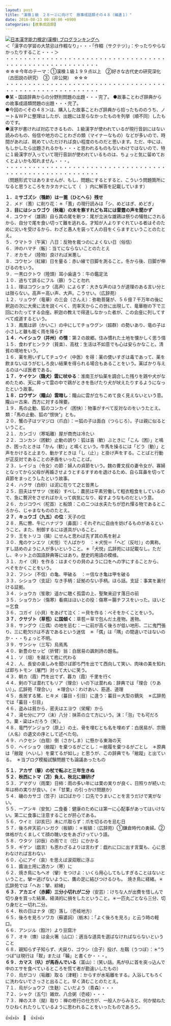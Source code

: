 ```yaml
---
layout: post
title: "漢検１級　２８ー②に向けて　故事成語類その４８（補遺１）"
date: 2016-08-23 00:00:00 +0900
categories: [故事成語類]
---
```


[![](/syuusyuu9701/assets/images/漢検１級-２８ー②に向けて-故事成語類その４８（補遺１）-br_c_3028_1.gif)](http://blog.with2.net/link.php?1659096:3028 "日本漢字能力検定(漢検) ブログランキングへ")[日本漢字能力検定(漢検) ブログランキングへ](http://blog.with2.net/link.php?1659096:3028)  
＜「漢字の学習の大禁忌は作輟なり」・・・「作輟（サクテツ）」：やったりやらなかったりすること・・・＞  
・・・・・・・・・・・・・・・・・・・・・・・・・・・・・・・・・・・・・・・・・・・・・・・・・・・・・・・・・  
☆☆☆今年のテーマ：①漢検１級１９９点以上　②好きな古代史の研究深化（古田説の研究）　③（非公開）　☆☆☆　　  
・・・・・・・・・・・・・・・・・・・・・・・・・・・・・・・・・・・・・・・・・・・・・・・・・・・・・・・・・  
●某・国語辞典からの分野別問題の出題・・・完了。 ●故事ことわざ辞典からの故事成語類問題の出題・・・完了。  
●今回の＜その４８＞は、購入した故事ことわざ辞典から拾ったもののうち、ノート＆ＷＰに整理はしたが、出題には至らなかったものを列挙（順不同）したものです。  
●漢字が書ければ対応できるもの、１級漢字が使われているが現行音訓にはない読みのもの、俗信や地方のことわざの類（マイナーなもの）などが多いので、時間があれば、眺めていただければ良い程度のものだと思います。ただ、中には、もしかしたら出題されるかも・・・と思われるものもないわけではないので、特に１級漢字が入っていて現行音訓が使われているものは、ちょっと気に留めておくとよいかも知れません・・・。  
・・・・・・・・・・・・・・・・・・・・・・・・・・・・・・・・・・・・・・・・・・・・・・・・・・・・・・・・・  
（問題形式ではありませんが、もし、問題にするとすると、こういう問題箇所になると思うところをカタカナにして（　）内に解答を記載しています）  
  
**１．ミサゴズシ（鶚鮓）は一篦（ひとへら）残せ**  
２．メド（蓍）に削り花：＊「蓍」の現行読みは「シ、めどはぎ、めどぎ」  
**３．目にはシュウゴウ（秋毫）の末を察すれども耳には雷霆の声を聞かず**  
４．ユウケイ（雄鶏）自ら其の尾を断つ：尾が立派な雄鶏は祭りの犠牲にされるから、自分で尾を食い切って難を逃れる。才知が人よりすぐれている者はそのために災いを受けるから、わざと愚人を装って人の目をくらますということのたとえ。  
５．ウマトラ（午寅）八日：反物を裁つのによくない日（俗信）  
６．沖のハマチ（魬）：当てにならないことのたとえ  
７．オカモノ（陸物）良ければ米悪し  
８．コウセン（紅線）日を量る：赤い線で日脚を測ること。冬から後、日脚が伸びるのをいう。  
９．一黒ロクトウ（陸頭）耳小歯違う：牛の鑑定法  
１０．過ちて誤るにフル（篩）うこと勿れ  
１１．理はコウショウ（高声）によらず：大きな声のほうが道理のある言い分とは限らない。高声＝高い声、大声。こうせい。（広辞苑）  
１２．リュウゲ（竜華）の三会（さんえ）：弥勒菩薩が、５６億７千万年の後に釈迦の次に大衆に法を説くべく、兜率天からこの世に出現して、竜華樹の下で三回にわたってする会座。釈迦の教えで得道しなかった者が、この会座に列してすべて成道するという。  
１３．鳳凰は卵（かいこ）の中にしてチョウグン（超群）の勢いあり、竜の子は小さしと雖も能く雨を降らす  
**１４．ヘイシュウ（并州）の情**：第２の故郷。住み慣れた土地を懐かしく思う情  
１５．食わずヒンラク（貧楽）、高枕：生活は不如意でも心は安らかなこと。清貧の境地をいう。  
１６．薬を用いずしてチュウイ（中医）を得：薬の使いすぎは毒であって、薬を飲まないほうがむしろ良い結果を得られる場合もあることをいう。薬ばかり与えるのはへぼ医者である。  
**１７．ケイケン（鶏犬）雲に吠ゆる**：淮南王が仙薬を調合した残りを鶏や犬がなめたため、天に昇って雲の中で鶏がときを告げたり犬が吠えたりするようになったという故事。  
**１８．ロウザン（隴山）雲暗し**：隴山に雲が立ちこめて良く見えないという意。隴山＝古来、西方に対する険要。  
１９．馬の止動、狐のコンカイ（困快）：物事がすべて反対なのをいうたとえ。類：「馬の止動、狐の“恨快”」とも。  
２０．蟹の子はツマジロ（爪白）：＝狐の子は面白（つらじろ）。子は親に似るということ。  
２１．カンゴリ（寒垢離）屋が商売は冷たい  
２２．コンカン（困歓）止動の誤り：狐は喜（歓）ぶときに「こん（困）」と鳴き、困ったときは「かん（歓）」と鳴くという。牛馬を操るには「どう（動）」と声をかけると止まり、動かすときは「し（止）」と掛け声をする。ことばと行動が正反対であることの矛盾をいったことば。  
２３．レイジョ（令女）の節：婦人の貞節をいう。魏の曹文叔の妻令女が、寡婦となってから父母が再婚させようとするすすめを退けるため、自ら耳鼻を切って貞節をまっとうしたという故事。  
２４．ハクサ（白砂）は泥に在りて之と皆黒し  
２５．田夫はザサツ（坐殺）すべし：農民は平素労働して粗衣粗食をしているので、急に贅沢をさせればかえって病気になり、殺すようなものだという意。  
２６．カジコウベ（柁首）と船頭：この二つは水夫たちが恐れ憚る物であるところから、じゃまなもののたとえ。  
**２７．キュウゴ（九五）の位**：天子の位  
２８．馬に轡、牛にハナヅラ（鼻面）：それぞれに自由を妨げるものがあるということ。また、制御するには道具がいること。  
２９．王をトリコ（擒）にせんと思わば先ず其の馬を射よ  
３０．鬼のケンエツ（犬悦）で人ばかり　：＊犬悦＝「へど（反吐）」の異称。すし詰めのように人が多いということ。＊「犬悦」広辞苑には記載なし。ただし、ネット上の国語辞典等にはあり。歴史的用語の模様。  
３１．カイ（貝）を作る：はまぐりの貝のように口をへの字にすることから、べそをかくことをいう。  
３２．フシン（不信）の亀、甲破る　：＝信なき亀は甲を破る  
３３．シショウ（支証）なき手柄：証拠のない手柄。ほら話。支証：事実を裏付ける証拠。  
３４．ショウカ（笙歌）遥かに聴く孤雲の上、聖聚来迎す落日の前  
３５．ショウカン（傷寒）看病はほいとの役：傷寒＝腸チフスをいった。ほいと＝乞食  
３６．コガイ（小貝）をあげて泣く：＝貝を作る：べそをかくことをいう。  
**３７．クサヅト（草苞）に国傾く**：草苞＝草で包んだ土産物。進物。  
３８．サングウ（三偶）の地を忌む：一に前が高く後ろが低い地形、二に鬼門張り、三に乾欠けは不吉であるという迷信　＊「偶」は「隅」の間違いではないのか・・・ちょっと不明。  
３９．サンシャ（三写）烏焉馬　  
４０．新豊のセッピ（折臂）翁：白居易の諷刺詩の題名。  
４１．ソ（俎）を越えて庖に代わる  
４２．人、長安の楽しみを聞けば即ち門を出でて西向して笑い、肉味の美を知れば即ちトモン（屠門）対って大いに笑う。  
４３．朝カ（霞）門を出でず、暮カ（霞）千里を行く  
４４．剣の下は潜れてもリア（理合）いの下は潜れぬ：辞典では「理合（りあい）」。広辞苑「理合い」　＊理合い：わけあい、筋道、道理  
４５．長居する鷺、ヒキメ（蟇目・引目）に逢う：蟇目＝大型の鏑矢　＊広辞苑では「蟇目・引目」  
４６．盗みは貧から、密夫はエヨウ（栄耀）から  
４７．湯七分にアワ（沫）八分：抹茶の立て方にいう。沫：「泡」でも可だろう。粟・粱は×だろう（笑）。  
４８．竜門ゲンジョウ（原上）の土、骨を埋むとも名を埋めず：白居易が、宗簡（人名）の遺文の序として述べた句。  
４９．ハクセン（白扇）倒（さかしま）に懸かる東海の天  
５０．ヘイショウ（敝蹤）を棄つるがごとし：＝敝履を棄つるがごとし　＊原典は「敝蹝（へいし）を棄てるが如し」と思うが、この辞典でも「敝蹤」と出ている。　＊当ブログ模擬試験問題でも論議あったもの  
  
**５１．アカザ（藜）の杖で転ぶと三年生きぬ**  
**５２．秋西にトマ（苫）負え、秋北に鎌研げ**  
５３．アマグリ（雨栗）日柿：雨の多い年には栗の実りが良く、日照りが続いた年は柿の実りが良い。（＊「甘栗」の引っかけ問題か）  
５４．磯のカサゴ（笠子）は口ばかり：口先でうまいことを言うだけで実がない。  
５５．一アンキ（安気）二食養：健康のためには第一に心配事があってはいけない。第二に食事に注意することが肝心である。  
５６．ウイミ（卯亥巳）未に爪取らず：爪を切るのを忌む日  
５７．後ろ弁天前ハンガク（板額）：＊板額：（広辞苑）①鎌倉時代の勇婦。②体格がたくましくて顔の醜い女をあざけっていう語。  
５８．ウタツ（卯辰）の雨でミ（巳）にかかる  
５９．ギゲン（戯言）も思わざるよりは言わず：戯れに口に出す言葉も、心に思わなければ言わない  
６０．心にアイ（哀）を思えば涙双眼に浮ぶ  
６１．醬油土用に酒カン（寒）に  
６２．焼き鳥にもヘオ（攣）をつけよ：いくら用心してもしすぎることはないということ。攣＝逃げないように、鷹の足に結びつけるひも。　焼き鳥に経緒。＊広辞苑では「へお：攣、綜緒」  
**６３．アカエイ（赤鱏）三分小切れが二分**（安芸）：けちな人が出費を惜しんで切り身を買った結果、経済的に損をしたということ。＊一匹丸ごとなら三分、切り身だと一切れ二分。  
６４．秋の日はナタ（鉈）落し（壱岐地方）  
６５．後ろを見ろソワカ（蘇婆訶）（栃木）：「よく後ろを見ろ」と云う時の軽口。  
６６．アンジル（餡汁）より豆腐汁  
６７．オキ（燠）は金火箸（山口）：適当な道具を選ばなければならないということ  
６８．親知らず子知らず、犬戻り、ゴウシ（合子）投げ、左靱（うつぼ）：＊“うつぼ”は現行は「靫」または「鞴」と書くか・・・。  
**６９．カマス（叺）が馬呑んでいる**（富山）：（笑い話。馬が叺に首を突っ込んで中のエサを食べているところを慌て者が勘違いしたもの）  
７０．烏がコリ（垢離）取る（津軽）：からすが水垢離をする。入浴してもろくに洗わないでさっさと出ること。早く済むことのたとえ。  
７１．烏がショウフ（生麩）こいだよう（青森）・・・  
７２．シャク（五勺）雑炊、八合粥（壱岐）・・・  
７３．禅のスネ（拗）取り：禅の修行の仕方が、一般人からみると、何か拗ねたりひねくれたりしているように思われることをいったものであろう。  
  
👍👍👍　🐒　👍👍👍  
